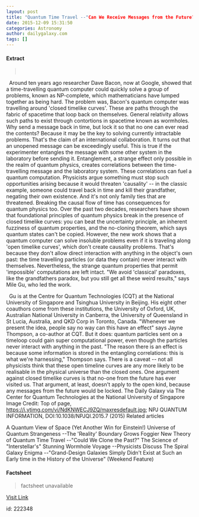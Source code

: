 ```yaml
---
layout: post
title: "Quantum Time Travel --"Can We Receive Messages from the Future?""
date: 2015-12-09 15:31:50
categories: Astronomy
author: dailygalaxy.com
tags: []
---
```



#### Extract
> 
 

 
Around ten years ago researcher Dave Bacon, now at Google, showed that a time-travelling quantum computer could quickly solve a group of problems, known as NP-complete, which mathematicians have lumped together as being hard. The problem was, Bacon's quantum computer was travelling around 'closed timelike curves'. These are paths through the fabric of spacetime that loop back on themselves. General relativity allows such paths to exist through contortions in spacetime known as wormholes.
Why send a message back in time, but lock it so that no one can ever read the contents? Because it may be the key to solving currently intractable problems. That's the claim of an international collaboration.
It turns out that an unopened message can be exceedingly useful. This is true if the experimenter entangles the message with some other system in the laboratory before sending it. Entanglement, a strange effect only possible in the realm of quantum physics, creates correlations between the time-travelling message and the laboratory system. These correlations can fuel a quantum computation.
Physicists argue something must stop such opportunities arising because it would threaten 'causality' -- in the classic example, someone could travel back in time and kill their grandfather, negating their own existence.
And it's not only family ties that are threatened. Breaking the causal flow of time has consequences for quantum physics too. Over the past two decades, researchers have shown that foundational principles of quantum physics break in the presence of closed timelike curves: you can beat the uncertainty principle, an inherent fuzziness of quantum properties, and the no-cloning theorem, which says quantum states can't be copied.
However, the new work shows that a quantum computer can solve insoluble problems even if it is traveling along 'open timelike curves', which don't create causality problems. That's because they don't allow direct interaction with anything in the object's own past: the time travelling particles (or data they contain) never interact with themselves. Nevertheless, the strange quantum properties that permit 'impossible' computations are left intact. "We avoid 'classical' paradoxes, like the grandfathers paradox, but you still get all these weird results," says Mile Gu, who led the work.
 

 
Gu is at the Centre for Quantum Technologies (CQT) at the National University of Singapore and Tsinghua University in Beijing. His eight other coauthors come from these institutions, the University of Oxford, UK, Australian National University in Canberra, the University of Queensland in St Lucia, Australia, and QKD Corp in Toronto, Canada.
"Whenever we present the idea, people say no way can this have an effect" says Jayne Thompson, a co-author at CQT. But it does: quantum particles sent on a timeloop could gain super computational power, even though the particles never interact with anything in the past. "The reason there is an effect is because some information is stored in the entangling correlations: this is what we're harnessing," Thompson says.
There is a caveat -- not all physicists think that these open timeline curves are any more likely to be realisable in the physical universe than the closed ones. One argument against closed timelike curves is that no-one from the future has ever visited us. That argument, at least, doesn't apply to the open kind, because any messages from the future would be locked.
The Daily Galaxy via The Center for Quantum Technologies at the National University of Singapore
Image Credit: Top of page, https://i.ytimg.com/vi/NdKNWECJ9ZQ/maxresdefault.jpg; NPJ QUANTUM INFORMATION, DOI:10.1038/NPJQI.2015.7 (2015)
Related articles

A Quantum View of Space (Yet Another Win for Einstein!)
Universe of Quantum Strangeness --The 'Reality' Boundary Grows Foggier
New Theory of Quantum Time Travel --"Could We Clone the Past?"
The Science of "Interstellar's" Stunning Wormhole Voyage --Physicists Discuss
The Spiral Galaxy Enigma --"Grand-Design Galaxies Simply Didn't Exist at Such an Early time in the History of the Universe" (Weekend Feature)


#### Factsheet
>factsheet unavailable

[Visit Link](http://www.dailygalaxy.com/my_weblog/2015/12/quantum-time-travel-can-we-receive-messages-from-the-future.html)

id:  222348
